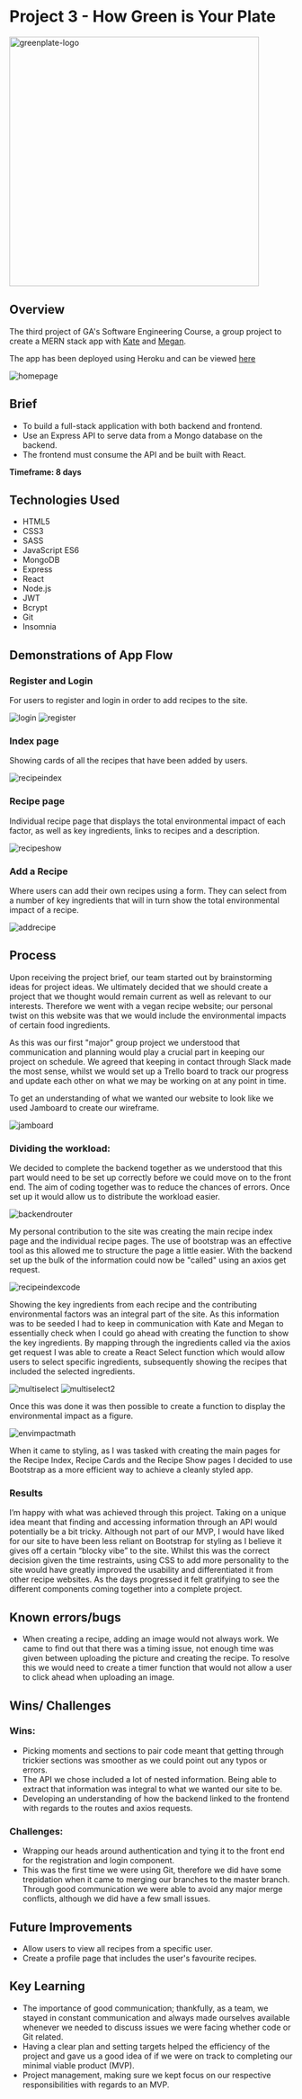 # Project 3 - How Green is Your Plate

<img width="444" alt="greenplate-logo" src="https://user-images.githubusercontent.com/88091835/143428748-43d2b2ac-1a69-49f0-9223-4757d9fe8cdb.png">


## Overview
The third project of GA's Software Engineering Course, a group project to create a MERN stack app with <a href="https://github.com/kate-lab">Kate</a> and <a href="https://github.com/mesowa">Megan</a>.

The app has been deployed using Heroku and can be viewed <a href="https://greenplate.herokuapp.com/" target="_blank">here</a>

![homepage](./client/src/images/p3-homepage.png)


## Brief

- To build a full-stack application with both backend and frontend. 
- Use an Express API to serve data from a Mongo database on the backend.
- The frontend must consume the API and be built with React.

**Timeframe: 8 days**

## Technologies Used

- HTML5
- CSS3
- SASS
- JavaScript ES6
- MongoDB
- Express
- React
- Node.js
- JWT
- Bcrypt
- Git
- Insomnia

## Demonstrations of App Flow

### Register and Login
For users to register and login in order to add recipes to the site.

![login](./client/src/images/p3-login.png)
![register](./client/src/images/p3-register.png)


### Index page
Showing cards of all the recipes that have been added by users.

![recipeindex](./client/src/images/p3-recipeindex.png)


### Recipe page
Individual recipe page that displays the total environmental impact of each factor, as well as key ingredients, links to recipes and a description.

![recipeshow](./client/src/images/p3-recipeshow.png)


### Add a Recipe
Where users can add their own recipes using a form. They can select from a number of key ingredients that will in turn show the total environmental impact of a recipe.

![addrecipe](./client/src/images/p3-addrecipe.png)


## Process

Upon receiving the project brief, our team started out by brainstorming ideas for project ideas. We ultimately decided that we should create a project that we thought would remain current as well as relevant to our interests. Therefore we went with a vegan recipe website; our personal twist on this website was that we would include the environmental impacts of certain food ingredients.

As this was our first "major" group project we understood that communication and planning would play a crucial part in keeping our project on schedule. We agreed that keeping in contact through Slack made the most sense, whilst we would set up a Trello board to track our progress and update each other on what we may be working on at any point in time.

To get an understanding of what we wanted our website to look like we used Jamboard to create our wireframe.

![jamboard](./client/src/images/p3-jamboard.png)


### Dividing the workload:

We decided to complete the backend together as we understood that this part would need to be set up correctly before we could move on to the front end. The aim of coding together was to reduce the chances of errors. Once set up it would allow us to distribute the workload easier.

![backendrouter](./client/src/images/p3-backendrouter.png)


My personal contribution to the site was creating the main recipe index page and the individual recipe pages. The use of bootstrap was an effective tool as this allowed me to structure the page a little easier. With the backend set up the bulk of the information could now be "called" using an axios get request.

![recipeindexcode](./client/src/images/p3-recipeindexcode.png)


Showing the key ingredients from each recipe and the contributing environmental factors was an integral part of the site. 
As this information was to be seeded I had to keep in communication with Kate and Megan to essentially check when I could go ahead with creating the function to show the key ingredients.
By mapping through the ingredients called via the axios get request I was able to create a React Select function which would allow users to select specific ingredients, subsequently showing the recipes that included the selected ingredients.

![multiselect](./client/src/images/p3-multiselect.png)
![multiselect2](./client/src/images/p3-multiselect2.png)


Once this was done it was then possible to create a function to display the environmental impact as a figure.

![envimpactmath](./client/src/images/p3-envimpactmath.png)


When it came to styling, as I was tasked with creating the main pages for the Recipe Index, Recipe Cards and the Recipe Show pages I decided to use Bootstrap as a more efficient way to achieve a cleanly styled app.


### Results
I’m happy with what was achieved through this project. Taking on a unique idea meant that finding and accessing information through an API would potentially be a bit tricky. Although not part of our MVP, I would have liked for our site to have been less reliant on Bootstrap for styling as I believe it gives off a certain “blocky vibe” to the site. Whilst this was the correct decision given the time restraints, using CSS to add more personality to the site would have greatly improved the usability and differentiated it from other recipe websites. As the days progressed it felt gratifying to see the different components coming together into a complete project.


## Known errors/bugs
- When creating a recipe, adding an image would not always work. We came to find out that there was a timing issue, not enough time was given between uploading the picture and creating the recipe. To resolve this we would need to create a timer function that would not allow a user to click ahead when uploading an image.

## Wins/ Challenges
### Wins:
- Picking moments and sections to pair code meant that getting through trickier sections was smoother as we could point out any typos or errors.
- The API we chose included a lot of nested information. Being able to extract that information was integral to what we wanted our site to be.
- Developing an understanding of how the backend linked to the frontend with regards to the routes and axios requests.


### Challenges:
- Wrapping our heads around authentication and tying it to the front end for the registration and login component.
- This was the first time we were using Git, therefore we did have some trepidation when it came to merging our branches to the master branch. Through good communication we were able to avoid any major merge conflicts, although we did have a few small issues.


## Future Improvements
- Allow users to view all recipes from a specific user.
- Create a profile page that includes the user's favourite recipes.


## Key Learning

- The importance of good communication; thankfully, as a team, we stayed in constant communication and always made ourselves available whenever we needed to discuss issues we were facing whether code or Git related.
- Having a clear plan and setting targets helped the efficiency of the project and gave us a good idea of if we were on track to completing our minimal viable product (MVP).
- Project management, making sure we kept focus on our respective responsibilities with regards to an MVP.

